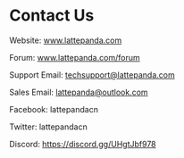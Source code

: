 # Contact Us

Website:  www.lattepanda.com

Forum: www.lattepanda.com/forum

Support Email: techsupport@lattepanda.com 

Sales Email: lattepanda@outlook.com

Facebook: lattepandacn 

Twitter: lattepandacn

Discord: https://discord.gg/UHgtJbf978